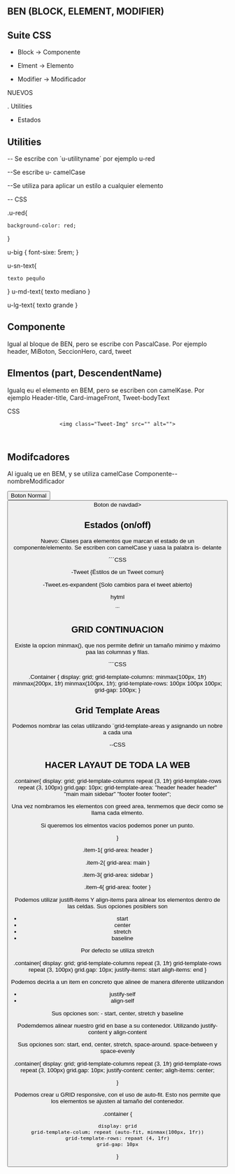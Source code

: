 

## BEN (BLOCK, ELEMENT, MODIFIER)

## Suite CSS

- Block -> Componente

- Elment -> Elemento

- Modifier -> Modificador

NUEVOS

. Utilities

- Estados

## Utilities

-- Se escribe con ´u-utilityname´ por ejemplo u-red

--Se escribe u- camelCase

--Se utiliza para aplicar un estilo a cualquier elemento



-- CSS

.u-red{

    background-color: red;
}

u-big {
    font-sixe: 5rem;
}

u-sn-text{

    texto pequño
}
u-md-text{
    texto mediano
}

u-lg-text{
    texto grande
}

## Componente

Igual al bloque de BEN, pero se escribe con PascalCase. Por ejemplo header, MiBoton, SeccionHero, card, tweet

## Elmentos (part, DescendentName)

Igualq eu el elemento en BEM, pero se escriben con camelKase. Por ejemplo Header-title, Card-imageFront, Tweet-bodyText

CSS

<article class="tweet">

<header class="Tweet-header">

    <img class="Tweet-Img" src="" alt="">

</header>

<div class="Tweet-dody">


</div>

</article>

## Modifcadores

Al igualq ue en BEM, y se utiliza camelCase Componente--nombreModificador

<button class="Button">Boton Normal </button>
<button class="Button Button--navidad">Boton de navdad>

## Estados (on/off)

Nuevo: Clases para elementos que marcan el estado de un componente/elemento. Se escriben con camelCase y uasa la palabra is- delante

´´´CSS

-Tweet {Ëstilos de un Tweet comun}

-Tweet.es-expandent {Solo cambios para el tweet abierto}

hytml

<artivle class="Tweet is-expandent">
¨¨
</article>

## GRID CONTINUACION

Existe la opcion minmax(), que nos permite definir un tamaño minimo y máximo paa las columnas y filas.


¨¨¨CSS

.Container {
    display: grid;
    grid-template-columns: minmax(100px, 1fr) minmax(200px, 1fr) minmax(100px, 1fr);
    grid-template-rows: 100px 100px 100px;
    grid-gap: 100px;
}


## Grid Template Areas

Podemos nombrar las celas utilizando ¨grid-template-areas y asignando un nobre a cada una

--CSS
## HACER LAYAUT DE TODA LA WEB ##
.container{
 display: grid;
 grid-template-columns repeat (3, 1fr)
 grid-template-rows repeat (3, 100px)
 grid.gap: 10px; 
 grid-template-area: 
 "header   header   header"
 "main   main   sidebar"
 "footer   footer   footer";  

 Una vez  nombramos les elementos con greed area, tenmemos que decir como se llama cada elmento.

 Si  queremos los elmentos vacíos podemos poner un punto.


}

.item-1{
    grid-area: header
}

.item-2{
    grid-area: main
}

.item-3{
    grid-area: sidebar
}

.item-4{
    grid-area: footer
}

Podemos utilizar justift-items Y align-items para alinear los elementos dentro de las celdas. Sus opciones posiblers son

- start
- center
- stretch
- baseline

Por defecto se utiliza stretch

.container{
 display: grid;
 grid-template-columns repeat (3, 1fr)
 grid-template-rows repeat (3, 100px)
 grid.gap: 10px; 
justify-items: start
aligh-items: end
}

Podemos decirla a un item en concreto que alinee de manera diferente utilizandon

- justify-self
- align-self

Sus opciones son: - start, center, stretch y baseline

Podemdemos alinear nuestro grid en base a su contenedor. Utilizando justify-content y align-content

Sus opciones son: start, end, center, stretch, space-around. space-between y space-evenly

.container{
 display: grid;
 grid-template-columns repeat (3, 1fr)
 grid-template-rows repeat (3, 100px)
 grid.gap: 10px; 
justify-content: center;
aligh-items: center;

}

Podemos crear u GRID responsive, con el uso de auto-fit. Esto nos permite que los elementos se ajusten al tamaño del contenedor.

.container {

    display: grid
    grid-template-colum; repeat (auto-fit, minmax(100px, 1fr))
    grid-template-rows: repaat (4, 1fr)
    grid-gap: 10px

}